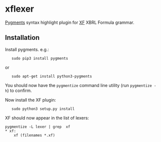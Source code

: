# xflexer

[Pygments][pygments] syntax highlight plugin for [XF][xf] XBRL Formula grammar.

[pygments]: http://pygments.org/
[xf]: https://specifications.xbrl.org/release-history-formula-1.0-xf-grammar-wgn.html

## Installation

Install pygments.  e.g.:

``` 
   sudo pip3 install pygments
```

or 

```
   sudo apt-get install python3-pygments
```

You should now have the `pygmentize` command line utility (run `pygmentize -h`) to confirm.

Now install the XF plugin:

```
   sudo python3 setup.py install
```

XF should now appear in the list of lexers:

```
pygmentize -L lexer | grep  xf
* xf:
    xf (filenames *.xf)
```


